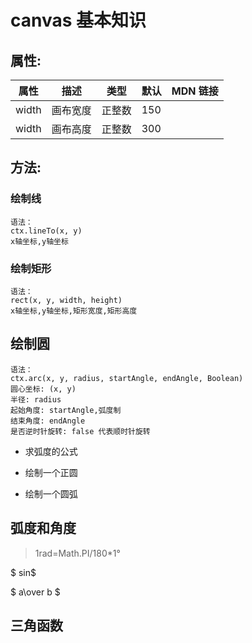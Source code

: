 <!--
 * @Author: zulezhe
 * @Date: 2021-01-14 08:36:09
 * @LastEditors: zulezhe
 * @LastEditTime: 2021-01-22 19:17:03
 * @Description: In User Settings Edit
 * @FilePath: \canvas\01-基本\README.md
-->

# canvas 基本知识

## 属性:

| 属性  | 描述     | 类型   | 默认 | MDN 链接 |
| ----- | -------- | ------ | ---- | -------- |
| width | 画布宽度 | 正整数 | 150  |          |
| width | 画布高度 | 正整数 | 300  |          |

## 方法:

### 绘制线

```text
语法：
ctx.lineTo(x, y)
x轴坐标,y轴坐标

```

### 绘制矩形

```text
语法：
rect(x, y, width, height)
x轴坐标,y轴坐标,矩形宽度,矩形高度

```

## 绘制圆

```text
语法：
ctx.arc(x, y, radius, startAngle, endAngle, Boolean)
圆心坐标: (x, y)
半径: radius
起始角度: startAngle,弧度制
结束角度: endAngle
是否逆时针旋转: false 代表顺时针旋转

```

- 求弧度的公式

- 绘制一个正圆

- 绘制一个圆弧

## 弧度和角度

> 1rad=Math.PI/180\*1°

$ sin$

$ a\over b $

## 三角函数
